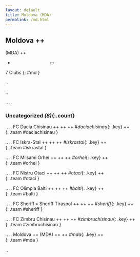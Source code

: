 ```yaml
---
layout: default
title: Moldova (MDA)
permalink: /md.html
---
```



## Moldova   ++
(MDA)  ++
-                     ++
7 Clubs
{: #md }


.. 




.. 




.. 
.. 


### Uncategorized _(8)_{:.count}


..
..
FC Dacia Chisinau  ++
 ++
 ++
_#daciachisinau_{: .key} ++
<br>
{: .team #daciachisinau }

..
..
FC Iskra-Stal  ++
 ++
 ++
_#iskrastal_{: .key} ++
<br>
{: .team #iskrastal }

..
..
FC Milsami Orhei  ++
 ++
 ++
_#orhei_{: .key} ++
<br>
{: .team #orhei }

..
..
FC Nistru Otaci  ++
 ++
 ++
_#otaci_{: .key} ++
<br>
{: .team #otaci }

..
..
FC Olimpia Balti  ++
 ++
 ++
_#balti_{: .key} ++
<br>
{: .team #balti }

..
..
FC Sheriff • Sheriff Tiraspol  ++
 ++
 ++
_#sheriff_{: .key} ++
<br>
{: .team #sheriff }

..
..
FC Zimbru Chisinau  ++
 ++
 ++
_#zimbruchisinau_{: .key} ++
<br>
{: .team #zimbruchisinau }

..
..
Moldova  ++
 (MDA) ++
 ++
_#mda_{: .key} ++
<br>
{: .team #mda }




.. 
 
